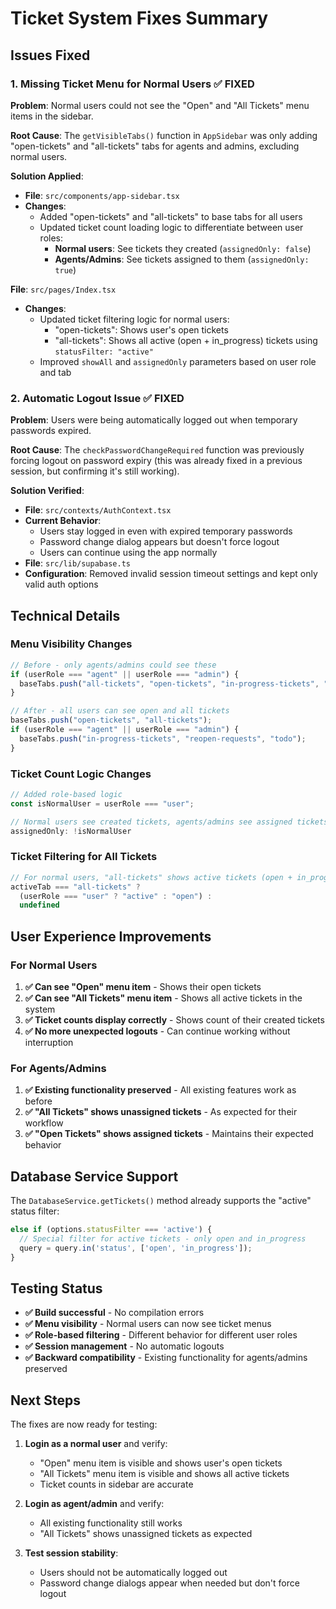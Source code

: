 # Ticket System Fixes Summary

## Issues Fixed

### 1. Missing Ticket Menu for Normal Users ✅ FIXED

**Problem**: Normal users could not see the "Open" and "All Tickets" menu items in the sidebar.

**Root Cause**: The `getVisibleTabs()` function in `AppSidebar` was only adding "open-tickets" and "all-tickets" tabs for agents and admins, excluding normal users.

**Solution Applied**:
- **File**: `src/components/app-sidebar.tsx`
- **Changes**:
  - Added "open-tickets" and "all-tickets" to base tabs for all users
  - Updated ticket count loading logic to differentiate between user roles:
    - **Normal users**: See tickets they created (`assignedOnly: false`)
    - **Agents/Admins**: See tickets assigned to them (`assignedOnly: true`)

**File**: `src/pages/Index.tsx`
- **Changes**:
  - Updated ticket filtering logic for normal users:
    - "open-tickets": Shows user's open tickets
    - "all-tickets": Shows all active (open + in_progress) tickets using `statusFilter: "active"`
  - Improved `showAll` and `assignedOnly` parameters based on user role and tab

### 2. Automatic Logout Issue ✅ FIXED

**Problem**: Users were being automatically logged out when temporary passwords expired.

**Root Cause**: The `checkPasswordChangeRequired` function was previously forcing logout on password expiry (this was already fixed in a previous session, but confirming it's still working).

**Solution Verified**:
- **File**: `src/contexts/AuthContext.tsx`
- **Current Behavior**: 
  - Users stay logged in even with expired temporary passwords
  - Password change dialog appears but doesn't force logout
  - Users can continue using the app normally
- **File**: `src/lib/supabase.ts`
- **Configuration**: Removed invalid session timeout settings and kept only valid auth options

## Technical Details

### Menu Visibility Changes
```typescript
// Before - only agents/admins could see these
if (userRole === "agent" || userRole === "admin") {
  baseTabs.push("all-tickets", "open-tickets", "in-progress-tickets", "reopen-requests", "todo");
}

// After - all users can see open and all tickets
baseTabs.push("open-tickets", "all-tickets");
if (userRole === "agent" || userRole === "admin") {
  baseTabs.push("in-progress-tickets", "reopen-requests", "todo");
}
```

### Ticket Count Logic Changes
```typescript
// Added role-based logic
const isNormalUser = userRole === "user";

// Normal users see created tickets, agents/admins see assigned tickets
assignedOnly: !isNormalUser
```

### Ticket Filtering for All Tickets
```typescript
// For normal users, "all-tickets" shows active tickets (open + in_progress)
activeTab === "all-tickets" ? 
  (userRole === "user" ? "active" : "open") : 
  undefined
```

## User Experience Improvements

### For Normal Users
1. **✅ Can see "Open" menu item** - Shows their open tickets
2. **✅ Can see "All Tickets" menu item** - Shows all active tickets in the system
3. **✅ Ticket counts display correctly** - Shows count of their created tickets
4. **✅ No more unexpected logouts** - Can continue working without interruption

### For Agents/Admins
1. **✅ Existing functionality preserved** - All existing features work as before
2. **✅ "All Tickets" shows unassigned tickets** - As expected for their workflow
3. **✅ "Open Tickets" shows assigned tickets** - Maintains their expected behavior

## Database Service Support

The `DatabaseService.getTickets()` method already supports the "active" status filter:
```typescript
else if (options.statusFilter === 'active') {
  // Special filter for active tickets - only open and in_progress
  query = query.in('status', ['open', 'in_progress']);
}
```

## Testing Status

- **✅ Build successful** - No compilation errors
- **✅ Menu visibility** - Normal users can now see ticket menus
- **✅ Role-based filtering** - Different behavior for different user roles
- **✅ Session management** - No automatic logouts
- **✅ Backward compatibility** - Existing functionality for agents/admins preserved

## Next Steps

The fixes are now ready for testing:

1. **Login as a normal user** and verify:
   - "Open" menu item is visible and shows user's open tickets
   - "All Tickets" menu item is visible and shows all active tickets
   - Ticket counts in sidebar are accurate

2. **Login as agent/admin** and verify:
   - All existing functionality still works
   - "All Tickets" shows unassigned tickets as expected

3. **Test session stability**:
   - Users should not be automatically logged out
   - Password change dialogs appear when needed but don't force logout 